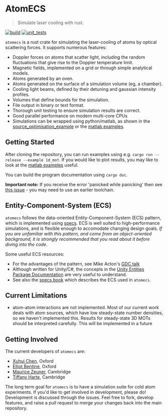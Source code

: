 # AtomECS
> Simulate laser cooling with rust.

[![build](https://github.com/TeamAtomECS/AtomECS/actions/workflows/build.yml/badge.svg)](https://github.com/TeamAtomECS/AtomECS/actions/workflows/build.yml) [![unit_tests](https://github.com/TeamAtomECS/AtomECS/actions/workflows/unit-tests.yml/badge.svg)](https://github.com/TeamAtomECS/AtomECS/actions/workflows/unit-tests.yml)

`atomecs` is a rust crate for simulating the laser-cooling of atoms by optical scattering forces. It supports numerous features:
* Doppler forces on atoms that scatter light, including the random fluctuations that give rise to the Doppler temperature limit.
* Magnetic fields, implemented on a grid or through simple analytical models.
* Atoms generated by an oven.
* Atoms generated on the surface of a simulation volume (eg, a chamber).
* Cooling light beams, defined by their detuning and gaussian intensity profiles.
* Volumes that define bounds for the simulation.
* File output in binary or text format.
* Thorough unit testing to ensure simulation results are correct.
* Good parallel performance on modern multi-core CPUs
* Simulations can be wrapped using python/matlab, as shown in the [source_optimisation_example](https://github.com/TeamAtomECS/source_optimisation_example) or the [matlab examples](https://github.com/TeamAtomECS/matlab_examples).

## Getting Started

After cloning the repository, you can run examples using e.g. `cargo run --release --example 1d_mot`.
If you would like to plot results, you may like to look at the [matlab examples](https://github.com/TeamAtomECS/matlab_examples) useful.

You can build the program documentation using `cargo doc`.

**Important note:** If you receive the error 'panicked while panicking' then see [this issue](https://github.com/TeamAtomECS/AtomECS/issues/2) - you may need to use an earlier toolchain.

## Entity-Component-System (ECS)

`atomecs` follows the data-oriented Entity-Component-System (ECS) pattern, which is implemented using [specs](https://github.com/slide-rs/specs).
ECS is well suited to high-performance simulations, and is flexible enough to accomodate changing design goals.
_If you are unfamiliar with this pattern, and come from an object-oriented background, it is strongly recommended that you read about it before diving into the code._

Some useful ECS resources:
* For the advantages of the pattern, see Mike Acton's [GDC talk](https://www.youtube.com/watch?v=p65Yt20pw0g)
* Although written for Unity/C#, the concepts in the [Unity Entities Package Documentation](https://docs.unity3d.com/Packages/com.unity.entities@0.14/manual/ecs_core.html) are very useful to understand.
* See also the [specs book](https://specs.amethyst.rs/docs/tutorials/) which describes the ECS used in `atomecs`.

## Current Limitations

* atom-atom interactions are not implemented. Most of our current work deals with atom sources, which have low steady-state number densities, so we haven't implemented this. Results for steady-state 3D MOTs should be interpreted carefully. This will be implemented in a future 

## Getting Involved

The current developers of `atomecs` are:
* [Xuhui Chen](https://github.com/Pi-sun), Oxford
* [Elliot Bentine](https://github.com/ElliotB256), Oxford
* [Maurice Zeuner](https://github.com/MauriceZeuner), Cambridge
* [Tiffany Harte](https://github.com/tiffanyharte), Cambridge

The long term goal for `atomecs` is to have a simulation suite for cold atom experiments.
If you'd like to get involved in development, please do!
Development is discussed through the issues. Feel free to fork, develop features, and raise a pull request to merge your changes back into the main repository.
